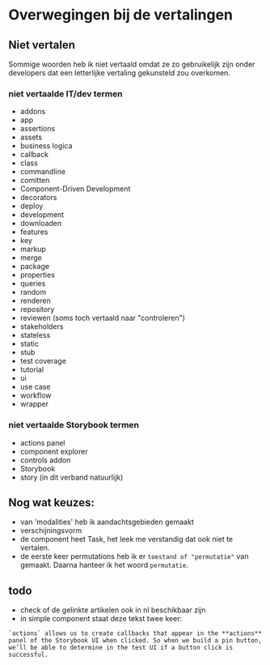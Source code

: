 # Overwegingen bij de vertalingen 
## Niet vertalen
Sommige woorden heb ik niet vertaald omdat ze zo gebruikelijk zijn onder developers dat een letterlijke vertaling gekunsteld zou overkomen. 
### niet vertaalde IT/dev termen
* addons
* app
* assertions
* assets
* business logica
* callback
* class
* commandline
* comitten
* Component-Driven Development
* decorators
* deploy
* development
* downloaden
* features
* key 
* markup
* merge
* package
* properties
* queries
* random
* renderen
* repository
* reviewen (soms toch vertaald naar "controleren")
* stakeholders
* stateless
* static
* stub
* test coverage
* tutorial
* ui
* use case
* workflow
* wrapper

### niet vertaalde Storybook termen
* actions panel
* component explorer
* controls addon
* Storybook
* story (in dit verband natuurlijk)

## Nog wat keuzes: 
* van 'modalities' heb ik aandachtsgebieden gemaakt
* verschijningsvorm
* de component heet Task, het leek me verstandig dat ook niet te vertalen.
* de eerste keer permutations heb ik er `toestand of "permutatie"` van gemaakt. Daarna hanteer ik het woord `permutatie`. 

## todo
- check of de gelinkte artikelen ook in nl beschikbaar zijn
- in simple component staat deze tekst twee keer: 
```
`actions` allows us to create callbacks that appear in the **actions** panel of the Storybook UI when clicked. So when we build a pin button, we’ll be able to determine in the test UI if a button click is successful.
```


